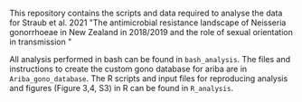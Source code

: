 
This repository contains the scripts and data required to analyse the data for Straub et al. 2021 "The antimicrobial resistance landscape of Neisseria gonorrhoeae in New Zealand in 2018/2019 and the role of sexual orientation in transmission "

All analysis performed in bash can be found in `bash_analysis`. 
The files and instructions to create the custom gono database for ariba are in `Ariba_gono_database`.
The R scripts and input files for reproducing analysis and figures (Figure 3,4, S3) in R can be found in `R_analysis`.